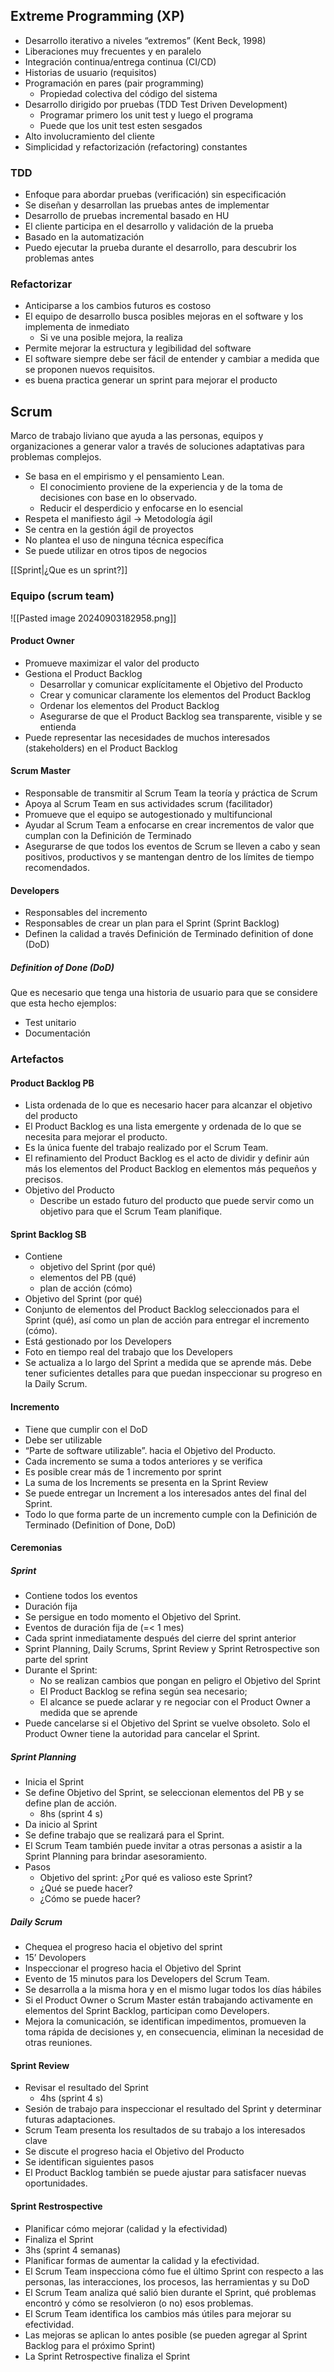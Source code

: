 ## Extreme Programming (XP)
- Desarrollo iterativo a niveles “extremos” (Kent Beck, 1998) 
- Liberaciones muy frecuentes y en paralelo 
- Integración continua/entrega continua (CI/CD) 
- Historias de usuario (requisitos) 
- Programación en pares (pair programming) 
	- Propiedad colectiva del código del sistema
- Desarrollo dirigido por pruebas (TDD Test Driven Development) 
	- Programar primero los unit test y luego el programa
	- Puede que los unit test esten sesgados
- Alto involucramiento del cliente 
- Simplicidad y refactorización (refactoring) constantes

### TDD
- Enfoque para abordar pruebas (verificación) sin especificación
- Se diseñan y desarrollan las pruebas antes de implementar 
- Desarrollo de pruebas incremental basado en HU 
- El cliente participa en el desarrollo y validación de la prueba 
- Basado en la automatización 
- Puedo ejecutar la prueba durante el desarrollo, para descubrir los problemas antes

### Refactorizar
- Anticiparse a los cambios futuros es costoso 
- El equipo de desarrollo busca posibles mejoras en el software y los implementa de inmediato 
	- Si ve una posible mejora, la realiza 
- Permite mejorar la estructura y legibilidad del software 
- El software siempre debe ser fácil de entender y cambiar a medida que se proponen nuevos requisitos.
- es buena practica generar un sprint para mejorar el producto

## Scrum
Marco de trabajo liviano que ayuda a las personas, equipos y organizaciones a generar valor a través de soluciones adaptativas para problemas complejos. 
- Se basa en el empirismo y el pensamiento Lean. 
	- El conocimiento proviene de la experiencia y de la toma de decisiones con base en lo observado. 
	- Reducir el desperdicio y enfocarse en lo esencial
- Respeta el manifiesto ágil -> Metodología ágil 
- Se centra en la gestión ágil de proyectos 
- No plantea el uso de ninguna técnica específica
- Se puede utilizar en otros tipos de negocios

[[Sprint|¿Que es un sprint?]]
### Equipo (scrum team)
![[Pasted image 20240903182958.png]]

#### Product Owner
- Promueve maximizar el valor del producto
- Gestiona el Product Backlog 
	- Desarrollar y comunicar explícitamente el Objetivo del Producto 
	- Crear y comunicar claramente los elementos del Product Backlog 
	- Ordenar los elementos del Product Backlog 
	- Asegurarse de que el Product Backlog sea transparente, visible y se entienda 
- Puede representar las necesidades de muchos interesados (stakeholders) en el Product Backlog

#### Scrum Master
- Responsable de transmitir al Scrum Team la teoría y práctica de Scrum 
- Apoya al Scrum Team en sus actividades scrum (facilitador) 
- Promueve que el equipo se autogestionado y multifuncional 
- Ayudar al Scrum Team a enfocarse en crear incrementos de valor que cumplan con la Definición de Terminado 
- Asegurarse de que todos los eventos de Scrum se lleven a cabo y sean positivos, productivos y se mantengan dentro de los límites de tiempo recomendados.

#### Developers
- Responsables del incremento 
- Responsables de crear un plan para el Sprint (Sprint Backlog) 
- Definen la calidad a través Definición de Terminado definition of done (DoD)

##### Definition of Done (DoD)
Que es necesario que tenga una historia de usuario para que se considere que esta hecho
ejemplos:
- Test unitario
- Documentación


### Artefactos
#### Product Backlog PB
- Lista ordenada de lo que es necesario hacer para alcanzar el objetivo del producto
- El Product Backlog es una lista emergente y ordenada de lo que se necesita para mejorar el producto. 
- Es la única fuente del trabajo realizado por el Scrum Team. 
- El refinamiento del Product Backlog es el acto de dividir y definir aún más los elementos del Product Backlog en elementos más pequeños y precisos. 
- Objetivo del Producto 
	- Describe un estado futuro del producto que puede servir como un objetivo para que el Scrum Team planifique.
#### Sprint Backlog SB
- Contiene 
	- objetivo del Sprint (por qué) 
	- elementos del PB (qué)
	- plan de acción (cómo)
- Objetivo del Sprint (por qué)
- Conjunto de elementos del Product Backlog seleccionados para el Sprint (qué), así como un plan de acción para entregar el incremento (cómo). 
- Está gestionado por los Developers 
- Foto en tiempo real del trabajo que los Developers 
- Se actualiza a lo largo del Sprint a medida que se aprende más. Debe tener suficientes detalles para que puedan inspeccionar su progreso en la Daily Scrum.
#### Incremento
- Tiene que cumplir con el DoD 
- Debe ser utilizable
- “Parte de software utilizable”. hacia el Objetivo del Producto.
- Cada incremento se suma a todos anteriores y se verifica 
- Es posible crear más de 1 incremento por sprint 
- La suma de los Increments se presenta en la Sprint Review 
- Se puede entregar un Increment a los interesados antes del final del Sprint. 
- Todo lo que forma parte de un incremento cumple con la Definición de Terminado (Definition of Done, DoD)

#### Ceremonias
##### Sprint
- Contiene todos los eventos 
- Duración fija 
- Se persigue en todo momento el Objetivo del Sprint.
- Eventos de duración fija de (=< 1 mes) 
- Cada sprint inmediatamente después del cierre del sprint anterior 
- Sprint Planning, Daily Scrums, Sprint Review y Sprint Retrospective son parte del sprint 
- Durante el Sprint: 
	- No se realizan cambios que pongan en peligro el Objetivo del Sprint 
	- El Product Backlog se refina según sea necesario; 
	- El alcance se puede aclarar y re negociar con el Product Owner a medida que se aprende
- Puede cancelarse si el Objetivo del Sprint se vuelve obsoleto. Solo el Product Owner tiene la autoridad para cancelar el Sprint.
##### Sprint Planning
- Inicia el Sprint 
- Se define Objetivo del Sprint, se seleccionan elementos del PB y se define plan de acción. 
	- 8hs (sprint 4 s)
- Da inicio al Sprint 
- Se define trabajo que se realizará para el Sprint. 
- El Scrum Team también puede invitar a otras personas a asistir a la Sprint Planning para brindar asesoramiento. 
- Pasos 
	- Objetivo del sprint: ¿Por qué es valioso este Sprint? 
	- ¿Qué se puede hacer? 
	- ¿Cómo se puede hacer?
##### Daily Scrum
- Chequea el progreso hacia el objetivo del sprint 
- 15’ Devolopers
- Inspeccionar el progreso hacia el Objetivo del Sprint 
- Evento de 15 minutos para los Developers del Scrum Team. 
- Se desarrolla a la misma hora y en el mismo lugar todos los días hábiles 
- Si el Product Owner o Scrum Master están trabajando activamente en elementos del Sprint Backlog, participan como Developers. 
- Mejora la comunicación, se identifican impedimentos, promueven la toma rápida de decisiones y, en consecuencia, eliminan la necesidad de otras reuniones.
#### Sprint Review
- Revisar el resultado del Sprint 
	- 4hs (sprint 4 s)
- Sesión de trabajo para inspeccionar el resultado del Sprint y determinar futuras adaptaciones. 
- Scrum Team presenta los resultados de su trabajo a los interesados clave 
- Se discute el progreso hacia el Objetivo del Producto 
- Se identifican siguientes pasos 
- El Product Backlog también se puede ajustar para satisfacer nuevas oportunidades.
#### Sprint Restrospective
- Planificar cómo mejorar (calidad y la efectividad) 
- Finaliza el Sprint 
- 3hs (sprint 4 semanas)
- Planificar formas de aumentar la calidad y la efectividad. 
- El Scrum Team inspecciona cómo fue el último Sprint con respecto a las personas, las interacciones, los procesos, las herramientas y su DoD 
- El Scrum Team analiza qué salió bien durante el Sprint, qué problemas encontró y cómo se resolvieron (o no) esos problemas. 
- El Scrum Team identifica los cambios más útiles para mejorar su efectividad. 
- Las mejoras se aplican lo antes posible (se pueden agregar al Sprint Backlog para el próximo Sprint) 
- La Sprint Retrospective finaliza el Sprint


